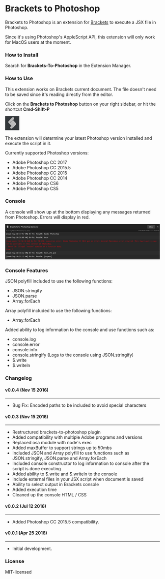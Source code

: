 # Brackets to Photoshop
Brackets to Photoshop is an extension for [Brackets](https://github.com/adobe/brackets/) to execute a JSX file in Photoshop.

Since it's using Photoshop's AppleScript API, this extension will only work for MacOS users at the moment.

### How to Install
Search for **Brackets-To-Photoshop** in the Extension Manager.

### How to Use
This extension works on Brackets current document. The file doesn't need to be saved since it's reading directly from the editor.

Click on the **Brackets to Photoshop** button on your right sidebar, or hit the shortcut **Cmd-Shift-P**

![br-ps-icon](https://raw.githubusercontent.com/JavierAroche/brackets-to-photoshop/master/images/br-ps-icon.jpg)

The extension will determine your latest Photoshop version installed and execute the script in it.

Currently supported Photoshop versions:

- Adobe Photoshop CC 2017
- Adobe Photoshop CC 2015.5
- Adobe Photoshop CC 2015
- Adobe Photoshop CC 2014
- Adobe Photoshop CS6
- Adobe Photoshop CS5

### Console

A console will show up at the bottom displaying any messages returned from Photoshop. Errors will display in red.

![br-ps-console](https://raw.githubusercontent.com/JavierAroche/brackets-to-photoshop/master/images/br-ps-console.jpg)

### Console Features

JSON polyfill included to use the following functions:
- JSON.stringify
- JSON.parse
- Array.forEach

Array polyfill included to use the following functions:
- Array.forEach

Added ability to log information to the console and use functions such as:
- console.log
- console.error
- console.info
- console.stringify (Logs to the console using JSON.stringify)
- $.write
- $.writeln

### Changelog

#### v0.0.4 (Nov 15 2016)
-----
*   Bug Fix: Encoded paths to be included to avoid special characters

#### v0.0.3 (Nov 15 2016)
-----
*   Restructured brackets-to-photoshop plugin
*   Added compatibility with multiple Adobe programs and versions
*   Replaced osa module with node's exec
*   Added maxBuffer to support strings up to 50mbs
*   Included JSON and Array polyfill to use functions such as JSON.stringify, JSON.parse and Array.forEach
*   Included console constructor to log information to console after the script is done executing
*   Added ability to $.write and $.writeln to the console
*   Include external files in your JSX script when document is saved
*   Ability to select output in Brackets console
*   Added execution time
*   Cleaned up the console HTML / CSS

#### v0.0.2 (Jul 12 2016)
-----
*   Added Photoshop CC 2015.5 compatibility.

#### v0.0.1 (Apr 25 2016)
-----
*   Initial development.

### License
MIT-licensed